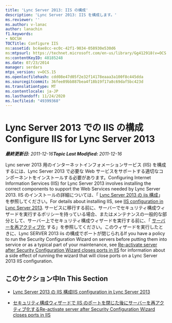 ```yaml
---
title: 'Lync Server 2013: IIS の構成'
description: 'Lync Server 2013: IIS を構成します。'
ms.reviewer: ''
ms.author: v-lanac
author: lanachin
f1.keywords:
- NOCSH
TOCTitle: Configure IIS
ms:assetid: bc4ae8cc-ec0c-42f1-9034-058930e530d6
ms:mtpsurl: https://technet.microsoft.com/en-us/library/Gg412918(v=OCS.15)
ms:contentKeyID: 48185248
ms.date: 07/23/2014
manager: serdars
mtps_version: v=OCS.15
ms.openlocfilehash: cdd08e47d05f2e32f14178eaaa3a100f8c445dda
ms.sourcegitcommit: 36fee89bb887bea4f18b19f17a8c69daf5bc423d
ms.translationtype: MT
ms.contentlocale: ja-JP
ms.lasthandoff: 11/24/2020
ms.locfileid: "49399368"
---
```

# <a name="configure-iis-for-lync-server-2013"></a><span data-ttu-id="80561-103">Lync Server 2013 での IIS の構成</span><span class="sxs-lookup"><span data-stu-id="80561-103">Configure IIS for Lync Server 2013</span></span>

<div data-xmlns="http://www.w3.org/1999/xhtml">

<div class="topic" data-xmlns="http://www.w3.org/1999/xhtml" data-msxsl="urn:schemas-microsoft-com:xslt" data-cs="https://msdn.microsoft.com/">

<div data-asp="https://msdn2.microsoft.com/asp">



</div>

<div id="mainSection">

<div id="mainBody"><span data-ttu-id="80561-104">

<span> </span></span><span class="sxs-lookup"><span data-stu-id="80561-104">

<span> </span></span></span>

<span data-ttu-id="80561-105">_**最終更新日:** 2011-12-16_</span><span class="sxs-lookup"><span data-stu-id="80561-105">_**Topic Last Modified:** 2011-12-16_</span></span>

<span data-ttu-id="80561-106">Lync server 2013 用のインターネットインフォメーションサービス (IIS) を構成するには、Lync Server 2013 で必要な Web サービスをサポートする適切なコンポーネントをインストールする必要があります。</span><span class="sxs-lookup"><span data-stu-id="80561-106">Configuring Internet Information Services (IIS) for Lync Server 2013 involves installing the correct components to support the Web Services needed by Lync Server 2013.</span></span> <span data-ttu-id="80561-107">IIS のインストールの詳細については、「 [Lync Server 2013 の iis 構成](lync-server-2013-iis-configuration.md)」を参照してください。</span><span class="sxs-lookup"><span data-stu-id="80561-107">For details about installing IIS, see [IIS configuration in Lync Server 2013](lync-server-2013-iis-configuration.md).</span></span> <span data-ttu-id="80561-108">サービスに移行する前に、サーバーでセキュリティ構成ウィザードを実行するポリシーを持っている場合、またはメンテナンスの一般的な部分として、サーバー上でセキュリティ構成ウィザードを実行する前に、「 [サーバーを再アクティブ化](lync-server-2013-re-activate-server-after-security-configuration-wizard-closes-ports-in-iis.md) する」を参照してください。このウィザードを実行したときに、Lync SERVER 2013 iis の構成でポートが閉じられる</span><span class="sxs-lookup"><span data-stu-id="80561-108">If you have a policy to run the Security Configuration Wizard on servers before putting them into service or as a typical part of your maintenance, see [Re-activate server after Security Configuration Wizard closes ports in IIS](lync-server-2013-re-activate-server-after-security-configuration-wizard-closes-ports-in-iis.md) for information about a side effect of running the wizard that will close ports on a Lync Server 2013 IIS configuration.</span></span>

<div>

## <a name="in-this-section"></a><span data-ttu-id="80561-109">このセクション中</span><span class="sxs-lookup"><span data-stu-id="80561-109">In This Section</span></span>

  - [<span data-ttu-id="80561-110">Lync Server 2013 の IIS 構成</span><span class="sxs-lookup"><span data-stu-id="80561-110">IIS configuration in Lync Server 2013</span></span>](lync-server-2013-iis-configuration.md)

  - [<span data-ttu-id="80561-111">セキュリティ構成ウィザードで IIS のポートを閉じた後にサーバーを再アクティブ化する</span><span class="sxs-lookup"><span data-stu-id="80561-111">Re-activate server after Security Configuration Wizard closes ports in IIS</span></span>](lync-server-2013-re-activate-server-after-security-configuration-wizard-closes-ports-in-iis.md)

<span data-ttu-id="80561-112"></div>

</div>

<span> </span>

</div>

</div>

</span><span class="sxs-lookup"><span data-stu-id="80561-112"></div>

</div>

<span> </span>

</div>

</div>

</span></span></div>

